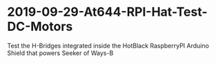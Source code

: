 # 2019-09-29-At644-RPI-Hat-Test-DC-Motors
Test the H-Bridges integrated inside the HotBlack RaspberryPI Arduino Shield that powers Seeker of Ways-B
